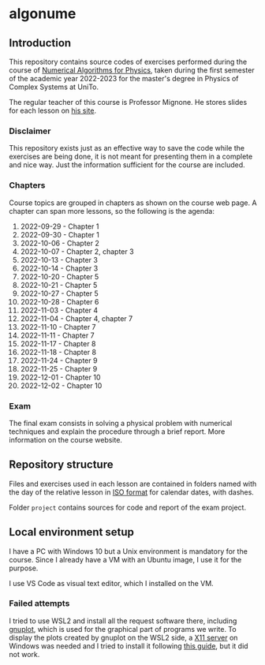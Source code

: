 # algonume
## Introduction
This repository contains source codes of exercises performed during the course of [Numerical Algorithms for Physics](https://fisica-sc.campusnet.unito.it/do/corsi.pl/Show?_id=3881), taken during the first semester of the academic year 2022-2023 for the master's degree in Physics of Complex Systems at UniTo.

The regular teacher of this course is Professor Mignone. He stores slides for each lesson on [his site](http://personalpages.to.infn.it/%7emignone/Numerical_Algorithms/).

### Disclaimer
This repository exists just as an effective way to save the code while the exercises are being done, it is not meant for presenting them in a complete and nice way. Just the information sufficient for the course are included.

### Chapters
Course topics are grouped in chapters as shown on the course web page. A chapter can span more lessons, so the following is the agenda:
1. 2022-09-29 - Chapter 1
2. 2022-09-30 - Chapter 1
3. 2022-10-06 - Chapter 2
4. 2022-10-07 - Chapter 2, chapter 3
5. 2022-10-13 - Chapter 3
6. 2022-10-14 - Chapter 3
7. 2022-10-20 - Chapter 5
8. 2022-10-21 - Chapter 5
9. 2022-10-27 - Chapter 5
10. 2022-10-28 - Chapter 6
11. 2022-11-03 - Chapter 4
12. 2022-11-04 - Chapter 4, chapter 7
13. 2022-11-10 - Chapter 7
14. 2022-11-11 - Chapter 7
15. 2022-11-17 - Chapter 8
16. 2022-11-18 - Chapter 8
17. 2022-11-24 - Chapter 9
18. 2022-11-25 - Chapter 9
19. 2022-12-01 - Chapter 10
20. 2022-12-02 - Chapter 10

### Exam
The final exam consists in solving a physical problem with numerical techniques and explain the procedure through a brief report. More information on the course website.

## Repository structure
Files and exercises used in each lesson are contained in folders named with the day of the relative lesson in [ISO format](https://en.wikipedia.org/wiki/ISO_8601#Dates) for calendar dates, with dashes.

Folder `project` contains sources for code and report of the exam project.

## Local environment setup
I have a PC with Windows 10 but a Unix environment is mandatory for the course. Since I already have a VM with an Ubuntu image, I use it for the purpose.

I use VS Code as visual text editor, which I installed on the VM.

### Failed attempts
I tried to use WSL2 and install all the request software there, including [gnuplot](http://www.gnuplot.info/), which is used for the graphical part of programs we write. To display the plots created by gnuplot on the WSL2 side, a [X11 server](https://sourceforge.net/projects/xming/) on Windows was needed and I tried to install it following [this guide](https://blog.karatos.in/a?ID=01700-6d257862-8225-4d2a-b4cd-140b2fba8020), but it did not work.
